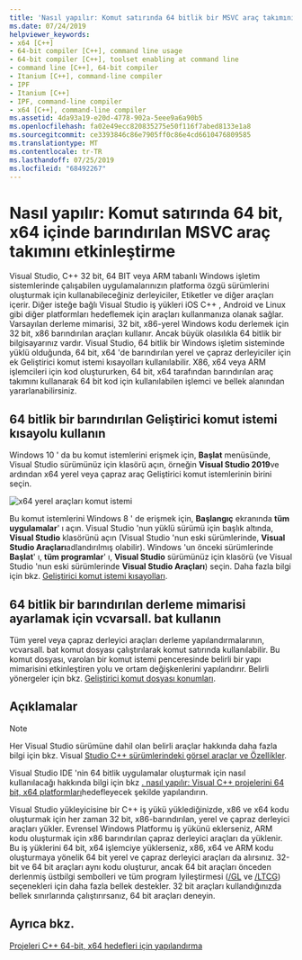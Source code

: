 ```yaml
---
title: 'Nasıl yapılır: Komut satırında 64 bitlik bir MSVC araç takımını etkinleştirme'
ms.date: 07/24/2019
helpviewer_keywords:
- x64 [C++]
- 64-bit compiler [C++], command line usage
- 64-bit compiler [C++], toolset enabling at command line
- command line [C++], 64-bit compiler
- Itanium [C++], command-line compiler
- IPF
- Itanium [C++]
- IPF, command-line compiler
- x64 [C++], command-line compiler
ms.assetid: 4da93a19-e20d-4778-902a-5eee9a6a90b5
ms.openlocfilehash: fa02e49ecc820835275e50f116f7abed8133e1a8
ms.sourcegitcommit: ce3393846c86e7905ff0c86e4cd6610476809585
ms.translationtype: MT
ms.contentlocale: tr-TR
ms.lasthandoff: 07/25/2019
ms.locfileid: "68492267"
---
```

# <a name="how-to-enable-a-64-bit-x64-hosted-msvc-toolset-on-the-command-line"></a>Nasıl yapılır: Komut satırında 64 bit, x64 içinde barındırılan MSVC araç takımını etkinleştirme

Visual Studio, C++ 32 bit, 64 BIT veya ARM tabanlı Windows işletim sistemlerinde çalışabilen uygulamalarınızın platforma özgü sürümlerini oluşturmak için kullanabileceğiniz derleyiciler, Etiketler ve diğer araçları içerir. Diğer isteğe bağlı Visual Studio iş yükleri iOS C++ , Android ve Linux gibi diğer platformları hedeflemek için araçları kullanmanıza olanak sağlar. Varsayılan derleme mimarisi, 32 bit, x86-yerel Windows kodu derlemek için 32 bit, x86 barındırılan araçları kullanır. Ancak büyük olasılıkla 64 bitlik bir bilgisayarınız vardır. Visual Studio, 64 bitlik bir Windows işletim sisteminde yüklü olduğunda, 64 bit, x64 'de barındırılan yerel ve çapraz derleyiciler için ek Geliştirici komut istemi kısayolları kullanılabilir. X86, x64 veya ARM işlemcileri için kod oluştururken, 64 bit, x64 tarafından barındırılan araç takımını kullanarak 64 bit kod için kullanılabilen işlemci ve bellek alanından yararlanabilirsiniz.

## <a name="use-a-64-bit-hosted-developer-command-prompt-shortcut"></a>64 bitlik bir barındırılan Geliştirici komut istemi kısayolu kullanın

 Windows 10 ' da bu komut istemlerini erişmek için, **Başlat** menüsünde, Visual Studio sürümünüz için klasörü açın, örneğin **Visual Studio 2019**ve ardından x64 yerel veya çapraz araç Geliştirici komut istemlerinin birini seçin. 

![x64 yerel araçları komut istemi](media/x64-native-tools-command-prompt.png "Başlangıç menüsünde x64 yerel araçları")

Bu komut istemlerini Windows 8 ' de erişmek için, **Başlangıç** ekranında **tüm uygulamalar**' ı açın. Visual Studio 'nun yüklü sürümü için başlık altında, **Visual Studio** klasörünü açın (Visual Studio 'nun eski sürümlerinde, **Visual Studio Araçları**adlandırılmış olabilir). Windows 'un önceki sürümlerinde **Başlat**' ı, **tüm programlar**' ı, **Visual Studio** sürümünüz için klasörü (ve Visual Studio 'nun eski sürümlerinde **Visual Studio Araçları**) seçin. Daha fazla bilgi için bkz. [Geliştirici komut istemi kısayolları](building-on-the-command-line.md#developer_command_prompt_shortcuts).

## <a name="use-vcvarsallbat-to-set-a-64-bit-hosted-build-architecture"></a>64 bitlik bir barındırılan derleme mimarisi ayarlamak için vcvarsall. bat kullanın

Tüm yerel veya çapraz derleyici araçları derleme yapılandırmalarının, vcvarsall. bat komut dosyası çalıştırılarak komut satırında kullanılabilir. Bu komut dosyası, varolan bir komut istemi penceresinde belirli bir yapı mimarisini etkinleştiren yolu ve ortam değişkenlerini yapılandırır. Belirli yönergeler için bkz. [Geliştirici komut dosyası konumları](building-on-the-command-line.md#developer_command_file_locations).

## <a name="remarks"></a>Açıklamalar

> [!NOTE]
> Her Visual Studio sürümüne dahil olan belirli araçlar hakkında daha fazla bilgi için bkz. Visual [Studio C++ sürümlerindeki görsel araçlar ve Özellikler](../overview/visual-cpp-tools-and-features-in-visual-studio-editions.md).
>
> Visual Studio IDE 'nin 64 bitlik uygulamalar oluşturmak için nasıl kullanılacağı hakkında bilgi için bkz [. nasıl yapılır: Visual C++ projelerini 64 bit, x64 platformları](how-to-configure-visual-cpp-projects-to-target-64-bit-platforms.md)hedefleyecek şekilde yapılandırın.

Visual Studio yükleyicisine bir C++ iş yükü yüklediğinizde, x86 ve x64 kodu oluşturmak için her zaman 32 bit, x86-barındırılan, yerel ve çapraz derleyici araçları yükler. Evrensel Windows Platformu iş yükünü eklerseniz, ARM kodu oluşturmak için x86 barındırılan çapraz derleyici araçları da yüklenir. Bu iş yüklerini 64 bit, x64 işlemciye yüklerseniz, x86, x64 ve ARM kodu oluşturmaya yönelik 64 bit yerel ve çapraz derleyici araçları da alırsınız. 32-bit ve 64 bit araçları aynı kodu oluşturur, ancak 64 bit araçları önceden derlenmiş üstbilgi sembolleri ve tüm program Iyileştirmesi ([/GL](reference/gl-whole-program-optimization.md) ve [/LTCG](reference/ltcg-link-time-code-generation.md)) seçenekleri için daha fazla bellek destekler. 32 bit araçları kullandığınızda bellek sınırlarında çalıştırırsanız, 64 bit araçları deneyin.

## <a name="see-also"></a>Ayrıca bkz.

[Projeleri C++ 64-bit, x64 hedefleri için yapılandırma](configuring-programs-for-64-bit-visual-cpp.md)<br/>
